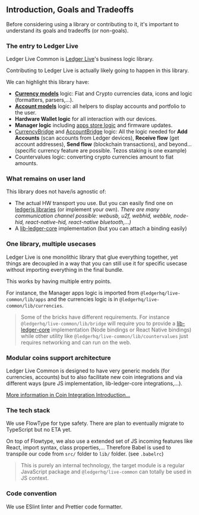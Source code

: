 ## Introduction, Goals and Tradeoffs

Before considering using a library or contributing to it, it's important to understand its goals and tradeoffs (or non-goals).

### The entry to Ledger Live

Ledger Live Common is [Ledger Live](https://github.com/LedgerHQ/ledger-live-desktop)'s business logic library.

Contributing to Ledger Live is actually likely going to happen in this library.

We can highlight this library have:

- [**Currency models**](./currency.md) logic: Fiat and Crypto currencies data, icons and logic (formatters, parsers,...).
- [**Account models**](./account.md) logic: all helpers to display accounts and portfolio to the user.
- **Hardware Wallet logic** for all interaction with our devices.
- **Manager logic** including [apps store logic](./apps.md) and firmware updates.
- [CurrencyBridge](./CurrencyBridge.md) and [AccountBridge](./AccountBridge.md) logic: All the logic needed for **Add Accounts** (scan accounts from Ledger devices), **Receive flow** (get account addresses), **Send flow** (blockchain transactions), and beyond... (specific currency feature are possible. Tezos staking is one example)
- Countervalues logic: converting crypto currencies amount to fiat amounts.

### What remains on user land

This library does not have/is agnostic of:

- The actual HW transport you use. But you can easily find one on [ledgerjs libraries](https://github.com/LedgerHQ/ledgerjs) (or implement your own). _There are many communication channel possible: webusb, u2f, webhid, webble, node-hid, react-native-hid, react-native bluetooth,...)_
- A [lib-ledger-core](https://github.com/LedgerHQ/lib-ledger-core) implementation (but you can attach a binding easily)

### One library, multiple usecases

Ledger Live is one monolithic library that glue everything together, yet things are decoupled in a way that you can still use it for specific usecase without importing everything in the final bundle.

This works by having multiple entry points.

For instance, the Manager apps logic is imported from `@ledgerhq/live-common/lib/apps` and the currencies logic is in `@ledgerhq/live-common/lib/currencies`.

> Some of the bricks have different requirements. For instance `@ledgerhq/live-common/lib/bridge` will require you to provide a [lib-ledger-core](https://github.com/LedgerHQ/lib-ledger-core) implementation (Node bindings or React Native bindings) while other utility like `@ledgerhq/live-common/lib/countervalues` just requires networking and can run on the web.

### Modular coins support architecture

Ledger Live Common is designed to have very generic models (for currencies, accounts) but to also facilitate new coin integrations and via different ways (pure JS implementation, lib-ledger-core integrations,...).

[More information in Coin Integration Introduction...](./ci-intro.md)

### The tech stack

We use FlowType for type safety. There are plan to eventually migrate to TypeScript but no ETA yet.

On top of Flowtype, we also use a extended set of JS incoming features like React, import syntax, class properties,... Therefore Babel is used to transpile our code from `src/` folder to `lib/` folder. (see
`.babelrc`)

> This is purely an internal technology, the target module is a regular JavaScript package and `@ledgerhq/live-common` can totally be used in JS context.

### Code convention

We use ESlint linter and Prettier code formatter.
